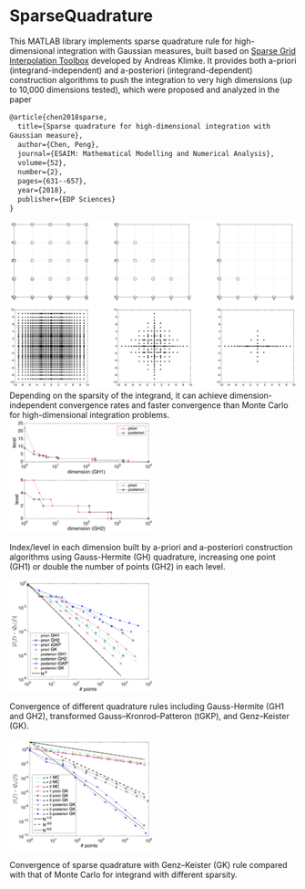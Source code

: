 # SparseQuadrature

This MATLAB library implements sparse quadrature rule for high-dimensional integration with Gaussian measures, built based on [Sparse Grid Interpolation Toolbox](https://people.sc.fsu.edu/~jburkardt/m_src/spinterp/spinterp.html) developed by Andreas Klimke. It provides both a-priori (integrand-independent) and a-posteriori (integrand-dependent) construction algorithms to push the integration to very high dimensions (up to 10,000 dimensions tested), which were proposed and analyzed in the paper 

```
@article{chen2018sparse,
  title={Sparse quadrature for high-dimensional integration with Gaussian measure},
  author={Chen, Peng},
  journal={ESAIM: Mathematical Modelling and Numerical Analysis},
  volume={52},
  number={2},
  pages={631--657},
  year={2018},
  publisher={EDP Sciences}
}
```
<img src="images/sparse-quadrature.png">
Depending on the sparsity of the integrand, it can achieve dimension-independent convergence rates and faster convergence than Monte Carlo for high-dimensional integration problems. 

<img src="images/sp-dimension.png" width="50%">
<p>
Index/level in each dimension built by a-priori and a-posteriori construction algorithms using Gauss-Hermite (GH) quadrature, increasing one point (GH1) or double the number of points (GH2) in each level.
</p>
<img src="images/sp-gaussian.png" width="50%">
<p>
Convergence of different quadrature rules including Gauss-Hermite (GH1 and GH2), transformed Gauss–Kronrod–Patteron (tGKP), and Genz–Keister (GK).
</p>
<img src="images/sp-mc.png" width="50%">
<p>
Convergence of sparse quadrature with Genz–Keister (GK) rule compared with that of Monte Carlo for integrand with different sparsity.
</p>
